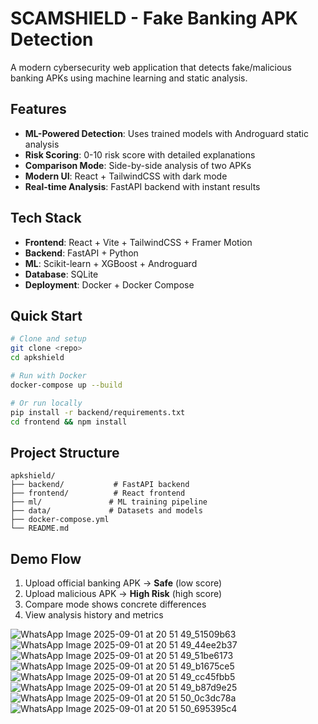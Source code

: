 # SCAMSHIELD - Fake Banking APK Detection

A modern cybersecurity web application that detects fake/malicious banking APKs using machine learning and static analysis.

## Features

- **ML-Powered Detection**: Uses trained models with Androguard static analysis
- **Risk Scoring**: 0-10 risk score with detailed explanations
- **Comparison Mode**: Side-by-side analysis of two APKs
- **Modern UI**: React + TailwindCSS with dark mode
- **Real-time Analysis**: FastAPI backend with instant results

## Tech Stack

- **Frontend**: React + Vite + TailwindCSS + Framer Motion
- **Backend**: FastAPI + Python
- **ML**: Scikit-learn + XGBoost + Androguard
- **Database**: SQLite
- **Deployment**: Docker + Docker Compose

## Quick Start

```bash
# Clone and setup
git clone <repo>
cd apkshield

# Run with Docker
docker-compose up --build

# Or run locally
pip install -r backend/requirements.txt
cd frontend && npm install
```

## Project Structure

```
apkshield/
├── backend/           # FastAPI backend
├── frontend/          # React frontend
├── ml/               # ML training pipeline
├── data/             # Datasets and models
├── docker-compose.yml
└── README.md
```

## Demo Flow

1. Upload official banking APK → **Safe** (low score)
2. Upload malicious APK → **High Risk** (high score)
3. Compare mode shows concrete differences
4. View analysis history and metrics


![WhatsApp Image 2025-09-01 at 20 51 49_51509b63](https://github.com/user-attachments/assets/6564523f-1014-475f-8eec-91148bc39f00)
![WhatsApp Image 2025-09-01 at 20 51 49_44ee2b37](https://github.com/user-attachments/assets/38edf87e-413d-4942-b90f-f39cdc5f4609)
![WhatsApp Image 2025-09-01 at 20 51 49_51be6173](https://github.com/user-attachments/assets/cbbbbe8f-76be-4300-80e2-d84f5255f932)
![WhatsApp Image 2025-09-01 at 20 51 49_b1675ce5](https://github.com/user-attachments/assets/581feb34-6ea4-42e6-a436-b9b3bf6443be)
![WhatsApp Image 2025-09-01 at 20 51 49_cc45fbb5](https://github.com/user-attachments/assets/541f1c38-58b5-4e78-a964-c1d3467b2c42)
![WhatsApp Image 2025-09-01 at 20 51 49_b87d9e25](https://github.com/user-attachments/assets/36b84cec-c0c7-47e3-ab70-78df01bfaeeb)
![WhatsApp Image 2025-09-01 at 20 51 50_0c3dc78a](https://github.com/user-attachments/assets/d1575f8d-1b23-4d8d-8adb-230d89ec47e4)
![WhatsApp Image 2025-09-01 at 20 51 50_695395c4](https://github.com/user-attachments/assets/599abfd7-bd57-474a-8d1e-9d8524f8b591)












